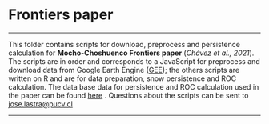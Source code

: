 # Frontiers paper

***

This folder contains scripts for download, preprocess and persistence calculation for **Mocho-Choshuenco Frontiers paper** (*Chávez et al., 2021*). The scripts are in order and corresponds to a JavaScript for preprocess and download data from Google Earth Engine ([GEE](https://earthengine.google.com/)); the others scripts are written on R and are for data preparation, snow persistence and ROC calculation.  The data base data for persistence and ROC calculation used in the paper can be found [here](https://drive.google.com/drive/folders/1AVND_-FHDZeVSiOf3hpUEf0B7yga8flP?usp=sharing) .   Questions about the scripts can be sent to jose.lastra@pucv.cl

***
